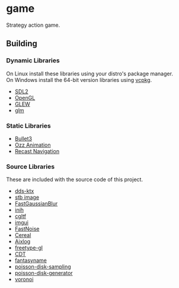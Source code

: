 # game
Strategy action game.

## Building

### Dynamic Libraries
On Linux install these libraries using your distro's package manager.\
On Windows install the 64-bit version libraries using [vcpkg](https://github.com/microsoft/vcpkg).

* [SDL2](https://www.libsdl.org/download-2.0.php)
* [OpenGL](https://www.opengl.org/)
* [GLEW](https://github.com/nigels-com/glew)
* [glm](https://github.com/g-truc/glm)

### Static Libraries
* [Bullet3](https://github.com/bulletphysics/bullet3)
* [Ozz Animation](https://github.com/guillaumeblanc/ozz-animation)
* [Recast Navigation](https://github.com/recastnavigation/recastnavigation)

### Source Libraries
These are included with the source code of this project.
* [dds-ktx](https://github.com/septag/dds-ktx)
* [stb image](https://github.com/nothings/stb)
* [FastGaussianBlur](https://github.com/bfraboni/FastGaussianBlur)
* [inih](https://github.com/jtilly/inih)
* [cgltf](https://github.com/jkuhlmann/cgltf)
* [imgui](https://github.com/ocornut/imgui)
* [FastNoise](https://github.com/Auburn/FastNoiseLite/tree/FastNoise-Legacy)
* [Cereal](https://github.com/USCiLab/cereal)
* [Aixlog](https://github.com/badaix/aixlog)
* [freetype-gl](https://github.com/rougier/freetype-gl)
* [CDT](https://github.com/artem-ogre/CDT)
* [fantasyname](https://github.com/skeeto/fantasyname)
* [poisson-disk-sampling](https://github.com/thinks/poisson-disk-sampling)
* [poisson-disk-generator](https://github.com/corporateshark/poisson-disk-generator)
* [voronoi](https://github.com/JCash/voronoi)
